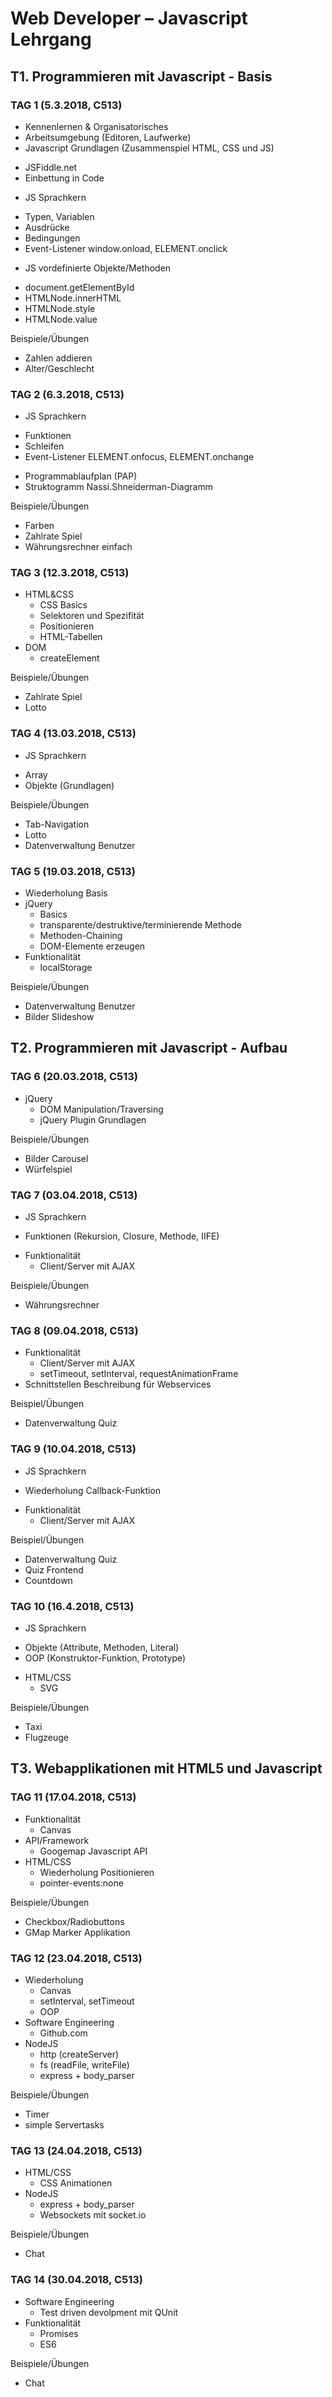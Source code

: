 #  Web Developer – Javascript Lehrgang
## T1. Programmieren mit Javascript - Basis
### TAG 1 (5.3.2018, C513)
-	Kennenlernen & Organisatorisches
-	Arbeitsumgebung (Editoren, Laufwerke)
-	Javascript Grundlagen (Zusammenspiel HTML, CSS und JS)
  * JSFiddle.net
  *	Einbettung in Code
-	JS Sprachkern
  *	Typen, Variablen
  *	Ausdrücke
  *	Bedingungen
  *	Event-Listener window.onload, ELEMENT.onclick
-	JS vordefinierte Objekte/Methoden
  *	document.getElementById
  *	HTMLNode.innerHTML
  *	HTMLNode.style
  * HTMLNode.value

Beispiele/Übungen
- Zahlen addieren
- Alter/Geschlecht

### TAG 2 (6.3.2018, C513)
-	JS Sprachkern
  * Funktionen
  * Schleifen
  * Event-Listener ELEMENT.onfocus, ELEMENT.onchange
-	Programmablaufplan (PAP)
-	Struktogramm Nassi.Shneiderman-Diagramm

Beispiele/Übungen
- Farben
- Zahlrate Spiel
- Währungsrechner einfach

### TAG 3 (12.3.2018, C513)
- HTML&CSS
  * CSS Basics
  * Selektoren und Spezifität
  * Positionieren
  * HTML-Tabellen
- DOM
  * createElement

Beispiele/Übungen
- Zahlrate Spiel
- Lotto

### TAG 4 (13.03.2018, C513)
-	JS Sprachkern
  * Array
  * Objekte (Grundlagen)

Beispiele/Übungen
- Tab-Navigation
- Lotto
- Datenverwaltung Benutzer

### TAG 5 (19.03.2018, C513)
- Wiederholung Basis
- jQuery
  * Basics
  * transparente/destruktive/terminierende Methode
  * Methoden-Chaining
  * DOM-Elemente erzeugen
- Funktionalität
  * localStorage

Beispiele/Übungen
- Datenverwaltung Benutzer
- Bilder Slideshow

## T2. Programmieren mit Javascript - Aufbau
### TAG 6 (20.03.2018, C513)
- jQuery
  * DOM Manipulation/Traversing
  * jQuery Plugin Grundlagen

Beispiele/Übungen
- Bilder Carousel
- Würfelspiel

### TAG 7 (03.04.2018, C513)
-	JS Sprachkern
  * Funktionen (Rekursion, Closure, Methode, IIFE)
- Funktionalität
  * Client/Server mit AJAX

Beispiele/Übungen
- Währungsrechner

### TAG 8 (09.04.2018, C513)
- Funktionalität
  * Client/Server mit AJAX
  * setTimeout, setInterval, requestAnimationFrame
- Schnittstellen Beschreibung für Webservices

Beispiel/Übungen
- Datenverwaltung Quiz

### TAG 9 (10.04.2018, C513)
-	JS Sprachkern
  * Wiederholung Callback-Funktion
- Funktionalität
  * Client/Server mit AJAX

Beispiel/Übungen
- Datenverwaltung Quiz
- Quiz Frontend
- Countdown


### TAG 10 (16.4.2018, C513)
-	JS Sprachkern
  * Objekte (Attribute, Methoden, Literal)
  * OOP (Konstruktor-Funktion, Prototype)
- HTML/CSS
  * SVG

Beispiele/Übungen
- Taxi
- Flugzeuge

## T3. Webapplikationen mit HTML5 und Javascript
### TAG 11 (17.04.2018, C513)
- Funktionalität
  * Canvas
- API/Framework
  * Googemap Javascript API
- HTML/CSS
  * Wiederholung Positionieren
  * pointer-events:none

Beispiele/Übungen
- Checkbox/Radiobuttons
- GMap Marker Applikation

### TAG 12 (23.04.2018, C513)
- Wiederholung
  * Canvas
  * setInterval, setTimeout
  * OOP
- Software Engineering
  * Github.com
- NodeJS
  * http (createServer)
  * fs (readFile, writeFile)
  * express + body_parser

Beispiele/Übungen
- Timer
- simple Servertasks

### TAG 13 (24.04.2018, C513)
- HTML/CSS
  * CSS Animationen
- NodeJS
  * express + body_parser
  * Websockets mit socket.io

Beispiele/Übungen
- Chat

### TAG 14 (30.04.2018, C513)
- Software Engineering
  * Test driven devolpment mit QUnit
- Funktionalität
  * Promises
  * ES6

Beispiele/Übungen
- Chat
